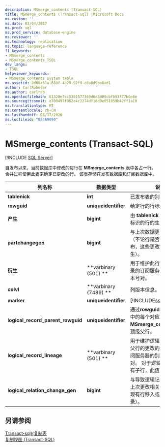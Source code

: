 ```yaml
---
description: MSmerge_contents (Transact-SQL)
title: MSmerge_contents (Transact-sql) |Microsoft Docs
ms.custom: ''
ms.date: 03/04/2017
ms.prod: sql
ms.prod_service: database-engine
ms.reviewer: ''
ms.technology: replication
ms.topic: language-reference
f1_keywords:
- MSmerge_contents
- MSmerge_contents_TSQL
dev_langs:
- TSQL
helpviewer_keywords:
- MSmerge_contents system table
ms.assetid: 8d68a61a-683f-4b20-92f9-c0a8d9ba0ad1
author: CarlRabeler
ms.author: carlrab
ms.openlocfilehash: 81320e7cc5301577369d6d3d89cbfb53f77b0e6e
ms.sourcegitcommit: e700497f962e4c2274df16d9e651059b42ff1a10
ms.translationtype: MT
ms.contentlocale: zh-CN
ms.lasthandoff: 08/17/2020
ms.locfileid: "88469090"
---
```

# <a name="msmerge_contents-transact-sql"></a>MSmerge_contents (Transact-SQL)
[!INCLUDE [SQL Server](../../includes/applies-to-version/sqlserver.md)]

  自发布以来，当前数据库中修改的每行在 **MSmerge_contents** 表中各占一行。 合并过程使用此表来确定已更改的行。 该表存储在发布数据库和订阅数据库中。  
  
|列名称|数据类型|说明|  
|-----------------|---------------|-----------------|  
|**tablenick**|**int**|已发布表的别名。|  
|**rowguid**|**uniqueidentifier**|给定行的行标识符。|  
|**产生**|**bigint**|由 **tablenick** 和 **rowguid**标识的行的生成。|  
|**partchangegen**|**bigint**|与上次数据更改相关联的代（不论行是否属于已筛选发布，这些更改都可能已经发生）。|  
|**衍生**|**varbinary (501) **|用于维护此行的更改历史记录的订阅服务器的别名和版本号对。|  
|**colvl**|**varbinary (7489) **|列版本信息。|  
|**marker**|**uniqueidentifier**|[!INCLUDE[ssInternalOnly](../../includes/ssinternalonly-md.md)]|  
|**logical_record_parent_rowguid**|**uniqueidentifier**|通过**rowguid**) 为逻辑记录中的每个对应子行标识**MSmerge_contents** (中的顶级父行。|  
|**logical_record_lineage**|**varbinary (501) **|用于维护逻辑记录中的顶级父行的更改的历史记录的订阅服务器的别名、版本号对。 对于逻辑记录中的所有子行，此值为 NULL。|  
|**logical_relation_change_gen**|**bigint**|与导致逻辑记录重新调整的上次更改相关联的代（即将现有行移入或移出逻辑记录）。|  
  
## <a name="see-also"></a>另请参阅  
 [Transact-sql&#41;&#40;复制表 ](../../relational-databases/system-tables/replication-tables-transact-sql.md)   
 [复制视图 (Transact-SQL)](../../relational-databases/system-views/replication-views-transact-sql.md)  
  
  
